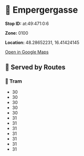 # 🚉 Empergergasse


**Stop ID:** at:49:471:0:6

**Zone:** 0100

**Location:** 48.28652231, 16.41424145

[Open in Google Maps](https://www.google.com/maps?q=48.28652231,16.41424145)

## 🚆 Served by Routes

### 🚊 Tram
- 30
- 30
- 30
- 30
- 30
- 31
- 31
- 31
- 31
- 31
- 31
- 31